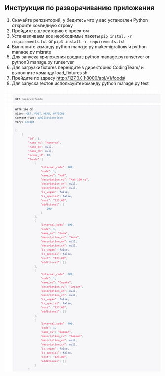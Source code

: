 
## Инструкция по разворачиванию приложения

1) Скачайте репозиторий, у бедитесь что у вас установлен Python откройте командную строку 
2) Прейдите в директорию с проектом
3) Устанавливаем все необходимые пакеты ```pip install -r requirements.txt``` or ```pip3 install -r requirements.txt``` 
4) Выполните команду python manage.py makemigrations и python manage.py migrate
5) Для запуска приложения введите python manage.py runserver or python3 manage.py runserver
6) Для загрузки fixtures перейдите в директорию CodingTeam/ и выполните команду load_fixtures.sh
7) Прейдите по адресу http://127.0.0.1:8000/api/v1/foods/
8) Для запуска тестов используйте команду python manage.py test
  
![img](README/result.png)






